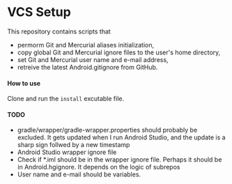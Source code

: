 VCS Setup
=========

This repository contains scripts that 
  * permorm Git and Mercurial aliases initialization,
  * copy global Git and Mercurial ignore files to the user's home directory,
  * set Git and Mercurial user name and e-mail address,
  * retreive the latest Android.gitignore from GitHub.

#### How to use

Clone and run the `install` excutable file.

#### TODO
* gradle/wrapper/gradle-wrapper.properties should probably be excluded. It gets updated when I run Android Studio, and the update is a sharp sign follwed by a new timestamp
* Android Studio wrapper ignore file
* Check if *.iml should be in the wrapper ignore file. Perhaps it should be in Android.hgignore. It depends on the logic of subrepos
* User name and e-mail should be variables.
